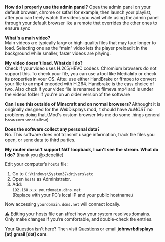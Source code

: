 **How do I properly use the admin panel?**
Open the admin panel on your default browser, chrome or safari for example, then launch your playlist, after you can freely watch the videos you want while using the admin panel through your default browser like a remote that overrides the other ones to ensure sync

**What's a main video?**  
Main videos are typically large or high-quality files that may take longer to load. Selecting one as the “main” video lets the player preload it in the background while smaller, faster videos are playing.

**My video doesn't load. What do I do?**  
Check if your video uses H.265/HEVC codecs. Chromium browsers do not support this. To check your file, you can use a tool like MediaInfo
 or check its properties in your OS. After, use either HandBrake or ffmpeg to convert your file to an mp4 encoded with H.264. Handbrake is the easy choice of two. Also check if your video file is renamed to filmeva.mp4 and is under the videos folder if you're on an older version of the software

**Can I use this outside of Minecraft and on normal browsers?**
Althought it is originally designed for the WebDisplays mod, it should have *ALMOST* no problems doing that.(Mod's custom browser lets me do some things general browsers wont allow)

**Does the software collect any personal data?**           
No. This software does not transmit usage information, track the files you open, or send data to third parties. 

**My router doesn't support NAT loopback, I can't see the stream. What do I do?**  (thank you @xdcoelite)

Edit your computer’s `hosts` file:     
1. Go to `C:\Windows\System32\drivers\etc`  
2. Open `hosts` as Administrator.  
3. Add:  
   `192.168.x.x yourdomain.ddns.net`  
   (Replace with your PC’s local IP and your public hostname.)  

Now accessing `yourdomain.ddns.net` will connect locally.

⚠️ Editing your hosts file can affect how your system resolves domains. Only make changes if you’re comfortable, and double-check the entries.

Your Question isn't here? Then visit [Questions](https://github.com/Lakunake/Minecraft-WebDisplays-Video-Player/discussions/2) or email **johnwebdisplays [at] gmail [dot] com**.
